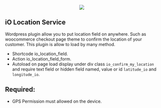 
<p align="center"><img src="https://iotech.co.th/wp-content/uploads/2018/01/cropped-Group-12-1.png"></p>

## iO Location Service

Wordpress plugin allow you to put location field on anywhere. Such as woocommerce checkout page theme to confirm the location of your customer.
This plugin is allow to load by many method.
- Shortcode io_location_field.
- Action io_location_field_form.
- Autoload on page load display under div class ``io_confirm_my_location`` and require text field or hidden field named, value or id ``latitude_io`` and ``longitude_io``.

## Required:
- GPS Permission must allowed on the device.